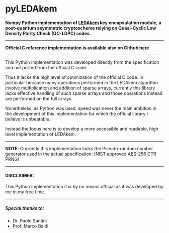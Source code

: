 # pyLEDAkem

**Numpy Python implementation of [LEDAkem](https://www.ledacrypt.org/LEDAkem/)
 key encapsulation module, a post-quantum asymmetric cryptoscheme relying
 on Quasi-Cyclic Low Density Parity Check (QC-LDPC) codes.**


---

**Official C reference implementation is available also on Github
[here](https://github.com/LEDAcrypt/LEDAkem)**

---

This Python implementation was developed directly from the specification
and not ported from the official C code.

Thus it lacks the high level of optimization of the official C code. In particular
because many operations performed in the LEDAkem algorithm involve multiplication and
addition of sparse arrays, currently this library lacks effective handling of such sparse arrays
and those operations instead are performed on the full arrays.

Nonetheless, as Python was used, speed was never the main ambition
in the development of this implementation for which the official library i believe is unbeatable.

Instead the focus here is to develop a more accessible and readable,
high level implementation of LEDAkem.


---

**NOTE**: Currently this implementation lacks the Pseudo-random number generator
      used in the actual specification: (NIST approved AES-256 CTR PRNG)

---

#### DISCLAIMER:

This Python implementation it is by no means official as it was developed
by me in my free time.

---

##### Special thanks to:
- Dr. Paolo Santini
- Prof. Marco Baldi
